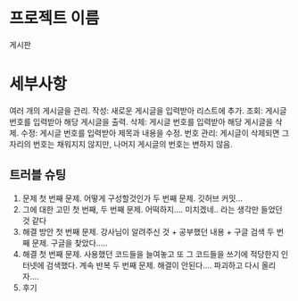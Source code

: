 # 프로젝트 이름
게시판

# 세부사항
여러 개의 게시글을 관리.
작성: 새로운 게시글을 입력받아 리스트에 추가.
조회: 게시글 번호를 입력받아 해당 게시글을 출력.
삭제: 게시글 번호를 입력받아 해당 게시글을 삭제.
수정: 게시글 번호를 입력받아 제목과 내용을 수정.
번호 관리: 게시글이 삭제되면 그 자리의 번호는 채워지지 않지만, 나머지 게시글의 번호는 변하지 않음.

## 트러블 슈팅
1. 문제
   첫 번째 문제. 어떻게 구성할것인가
   두 번째 문제. 깃허브 커밋...
3. 그에 대한 고민
  첫 번째, 두 번째 문제. 어떡하지.... 미치겠네.. 라는 생각만 들었던 것 같다
5. 해결 방안
    첫 번째 문제. 강사님이 알려주신 것 + 공부했던 내용 + 구글 검색
    두 번째 문제. 구글을 찾았다..... 
7. 해결
    첫 번째 문제. 사용했던 코드들을 늘여놓고 또 그 코드들을 쓰기에 적당한지 인터넷에 검색했다. 계속 반복
    두 번째 문제. 해결이 안된다.... 파괴하고 다시 올리자....
9. 후기

